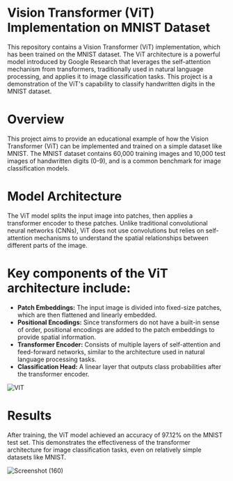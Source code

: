 # Vision Transformer (ViT) Implementation on MNIST Dataset
This repository contains a Vision Transformer (ViT) implementation, which has been trained on the MNIST dataset. The ViT architecture is a powerful model introduced by Google Research that leverages the self-attention mechanism from transformers, traditionally used in natural language processing, and applies it to image classification tasks. This project is a demonstration of the ViT's capability to classify handwritten digits in the MNIST dataset.

# Overview
This project aims to provide an educational example of how the Vision Transformer (ViT) can be implemented and trained on a simple dataset like MNIST. The MNIST dataset contains 60,000 training images and 10,000 test images of handwritten digits (0-9), and is a common benchmark for image classification models.

# Model Architecture
The ViT model splits the input image into patches, then applies a transformer encoder to these patches. Unlike traditional convolutional neural networks (CNNs), ViT does not use convolutions but relies on self-attention mechanisms to understand the spatial relationships between different parts of the image.

# Key components of the ViT architecture include:

* __Patch Embeddings:__ The input image is divided into fixed-size patches, which are then flattened and linearly embedded.
* __Positional Encodings:__ Since transformers do not have a built-in sense of order, positional encodings are added to the patch embeddings to provide spatial information.
* __Transformer Encoder:__ Consists of multiple layers of self-attention and feed-forward networks, similar to the architecture used in natural language processing tasks.
* __Classification Head:__ A linear layer that outputs class probabilities after the transformer encoder.

![VIT](https://github.com/user-attachments/assets/23d6478d-7339-44e2-8371-f6d0659fd650)

# Results
After training, the ViT model achieved an accuracy of 97.12% on the MNIST test set. This demonstrates the effectiveness of the transformer architecture for image classification tasks, even on relatively simple datasets like MNIST.

![Screenshot (160)](https://github.com/user-attachments/assets/73bde1da-f65f-4e0f-bd63-9dd08400c7e4)
